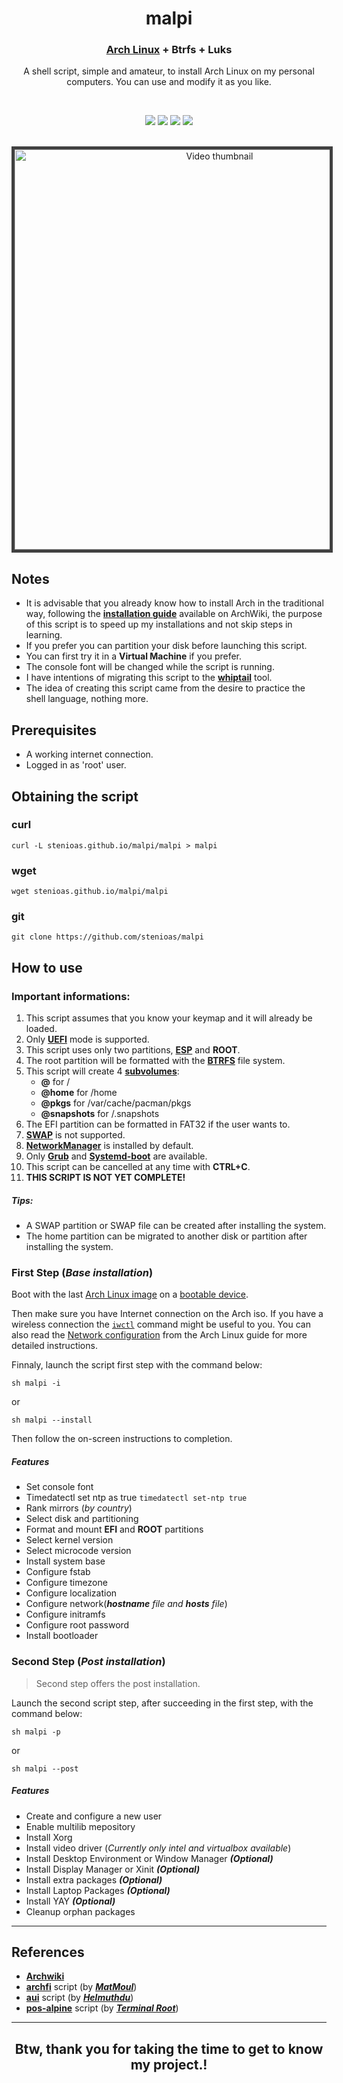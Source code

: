 <h1 align="center">
  malpi
</h1>

<h3 align="center">
  <a href="https://www.archlinux.org">Arch Linux</a> + Btrfs + Luks
</h3>
<p align="center">A shell script, simple and amateur, to install Arch Linux on my personal computers. You can use and modify it as you like.</p>
<br>
<p align="center">
  <img src="https://img.shields.io/badge/Maintained%3F-Yes-green?style=for-the-badge">
  <img src="https://img.shields.io/github/license/stenioas/malpi?style=for-the-badge">
  <img src="https://img.shields.io/github/issues/stenioas/malpi?color=violet&style=for-the-badge">
  <img src="https://img.shields.io/github/stars/stenioas/malpi?style=for-the-badge">
</p>
<br>
<center><a href="https://www.youtube.com/watch?v=OKmuv7xQKqw" target="_blank"><img src="http://img.youtube.com/vi/OKmuv7xQKqw/0.jpg" alt="Video thumbnail" width="640px" style="border: 5px solid #414141"></a></p></center>

## Notes
* It is advisable that you already know how to install Arch in the traditional way, following the [**installation guide**](https://wiki.archlinux.org/index.php/Installation_guide) available on ArchWiki, the purpose of this script is to speed up my installations and not skip steps in learning.
* If you prefer you can partition your disk before launching this script.
* You can first try it in a **Virtual Machine** if you prefer.
* The console font will be changed while the script is running.
* I have intentions of migrating this script to the [**whiptail**](https://linux.die.net/man/1/whiptail) tool.
* The idea of ​​creating this script came from the desire to practice the shell language, nothing more.

## Prerequisites

- A working internet connection.
- Logged in as 'root' user.

## Obtaining the script

### curl
	curl -L stenioas.github.io/malpi/malpi > malpi

### wget
	wget stenioas.github.io/malpi/malpi

### git
	git clone https://github.com/stenioas/malpi

## How to use

### Important informations:

1. This script assumes that you know your keymap and it will already be loaded.
2. Only [**UEFI**](https://wiki.archlinux.org/index.php/Unified_Extensible_Firmware_Interface) mode is supported.
3. This script uses only two partitions, [**ESP**](https://wiki.archlinux.org/index.php/EFI_system_partition) and **ROOT**.
4. The root partition will be formatted with the [**BTRFS**](https://wiki.archlinux.org/index.php/btrfs) file system.
5. This script will create 4 [**subvolumes**](https://wiki.archlinux.org/index.php/btrfs#Subvolumes "subvolumes"):
	- **@** for /
	- **@home** for /home
	- **@pkgs** for /var/cache/pacman/pkgs
	- **@snapshots** for /.snapshots
6. The EFI partition can be formatted in FAT32 if the user wants to.
7. [**SWAP**](https://wiki.archlinux.org/index.php/swap) is not supported.
8. [**NetworkManager**](https://wiki.archlinux.org/index.php/NetworkManager) is installed by default.
9. Only [**Grub**](https://wiki.archlinux.org/index.php/GRUB) and [**Systemd-boot**](https://wiki.archlinux.org/index.php/Systemd-boot) are available.
10. This script can be cancelled at any time with **CTRL+C**.
11. **THIS SCRIPT IS NOT YET COMPLETE!**

##### Tips:
  - A SWAP partition or SWAP file can be created after installing the system.
  - The home partition can be migrated to another disk or partition after installing the system.

### First Step (*Base installation*)

Boot with the last [Arch Linux image](https://www.archlinux.org/download/) on a [bootable device](https://wiki.archlinux.org/index.php/USB_flash_installation_media).

Then make sure you have Internet connection on the Arch iso. If you have a wireless connection the [`iwctl`](https://wiki.archlinux.org/index.php/Iwd#iwctl) command might be useful to you. You can also read the [Network configuration](https://wiki.archlinux.org/index.php/Network_configuration) from the Arch Linux guide for more detailed instructions.

Finnaly, launch the script first step with the command below:

    sh malpi -i
or

	sh malpi --install

Then follow the on-screen instructions to completion.
##### Features
- Set console font
- Timedatectl set ntp as true `timedatectl set-ntp true`
- Rank mirrors (*by country*)
- Select disk and partitioning
- Format and mount **EFI** and **ROOT** partitions
- Select kernel version
- Select microcode version
- Install system base
- Configure fstab
- Configure timezone
- Configure localization
- Configure network(***hostname** file and **hosts** file*)
- Configure initramfs
- Configure root password
- Install bootloader

### Second Step (*Post installation*) ###

> Second step offers the post installation.

Launch the second script step, after succeeding in the first step, with the command below:

	sh malpi -p

or

	sh malpi --post

##### Features
- Create and configure a new user
- Enable multilib mepository
- Install Xorg
- Install video driver (*Currently only intel and virtualbox available*)
- Install Desktop Environment or Window Manager ***(Optional)***
- Install Display Manager or Xinit ***(Optional)***
- Install extra packages ***(Optional)***
- Install Laptop Packages ***(Optional)***
- Install YAY ***(Optional)***
- Cleanup orphan packages

---

## References

- [**Archwiki**](https://wiki.archlinux.org/)
- [**archfi**](https://github.com/MatMoul/archfi) script (by [***MatMoul***](https://github.com/MatMoul))
- [**aui**](https://github.com/helmuthdu/aui) script (by [***Helmuthdu***](https://github.com/helmuthdu))
- [**pos-alpine**](https://terminalroot.com.br/2019/12/alpine-linux-com-awesomewm-nao-recomendado-para-usuarios-nutella.html) script (by [***Terminal Root***](https://terminalroot.com.br/))

---
<h2 align="center">Btw, thank you for taking the time to get to know my project.!</h2>